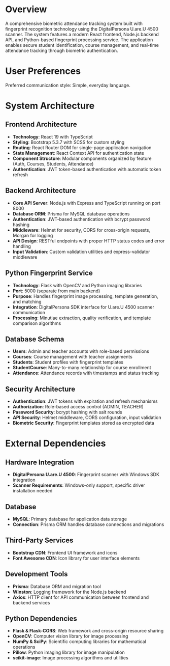# Overview

A comprehensive biometric attendance tracking system built with fingerprint recognition technology using the DigitalPersona U.are.U 4500 scanner. The system features a modern React frontend, Node.js backend API, and Python-based fingerprint processing service. The application enables secure student identification, course management, and real-time attendance tracking through biometric authentication.

# User Preferences

Preferred communication style: Simple, everyday language.

# System Architecture

## Frontend Architecture
- **Technology**: React 19 with TypeScript
- **Styling**: Bootstrap 5.3.7 with SCSS for custom styling
- **Routing**: React Router DOM for single-page application navigation
- **State Management**: React Context API for authentication state
- **Component Structure**: Modular components organized by feature (Auth, Courses, Students, Attendance)
- **Authentication**: JWT token-based authentication with automatic token refresh

## Backend Architecture
- **Core API Server**: Node.js with Express and TypeScript running on port 8000
- **Database ORM**: Prisma for MySQL database operations
- **Authentication**: JWT-based authentication with bcrypt password hashing
- **Middleware**: Helmet for security, CORS for cross-origin requests, Morgan for logging
- **API Design**: RESTful endpoints with proper HTTP status codes and error handling
- **Input Validation**: Custom validation utilities and express-validator middleware

## Python Fingerprint Service
- **Technology**: Flask with OpenCV and Python imaging libraries
- **Port**: 5000 (separate from main backend)
- **Purpose**: Handles fingerprint image processing, template generation, and matching
- **Integration**: DigitalPersona SDK interface for U.are.U 4500 scanner communication
- **Processing**: Minutiae extraction, quality verification, and template comparison algorithms

## Database Schema
- **Users**: Admin and teacher accounts with role-based permissions
- **Courses**: Course management with teacher assignments
- **Students**: Student profiles with fingerprint templates
- **StudentCourse**: Many-to-many relationship for course enrollment
- **Attendance**: Attendance records with timestamps and status tracking

## Security Architecture
- **Authentication**: JWT tokens with expiration and refresh mechanisms
- **Authorization**: Role-based access control (ADMIN, TEACHER)
- **Password Security**: bcrypt hashing with salt rounds
- **API Security**: Helmet middleware, CORS configuration, input validation
- **Biometric Security**: Fingerprint templates stored as encrypted data

# External Dependencies

## Hardware Integration
- **DigitalPersona U.are.U 4500**: Fingerprint scanner with Windows SDK integration
- **Scanner Requirements**: Windows-only support, specific driver installation needed

## Database
- **MySQL**: Primary database for application data storage
- **Connection**: Prisma ORM handles database connections and migrations

## Third-Party Services
- **Bootstrap CDN**: Frontend UI framework and icons
- **Font Awesome CDN**: Icon library for user interface elements

## Development Tools
- **Prisma**: Database ORM and migration tool
- **Winston**: Logging framework for the Node.js backend
- **Axios**: HTTP client for API communication between frontend and backend services

## Python Dependencies
- **Flask & Flask-CORS**: Web framework and cross-origin resource sharing
- **OpenCV**: Computer vision library for image processing
- **NumPy & SciPy**: Scientific computing libraries for mathematical operations
- **Pillow**: Python imaging library for image manipulation
- **scikit-image**: Image processing algorithms and utilities